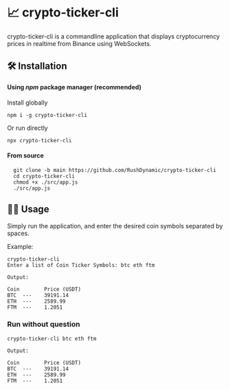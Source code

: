 # 📈 crypto-ticker-cli
crypto-ticker-cli is a commandline application that displays cryptocurrency prices in realtime from Binance using WebSockets. 

## 🛠 Installation
#### Using *npm* package manager (recommended)
Install globally
```
npm i -g crypto-ticker-cli
```
Or run directly
```
npx crypto-ticker-cli
```
#### From source
```
  git clone -b main https://github.com/RushDynamic/crypto-ticker-cli
  cd crypto-ticker-cli
  chmod +x ./src/app.js
  ./src/app.js
```

## 👨‍💻 Usage
Simply run the application, and enter the desired coin symbols separated by spaces.

Example:
```
crypto-ticker-cli
Enter a list of Coin Ticker Symbols: btc eth ftm

Output:

Coin		Price (USDT)
BTC	 --- 	39191.14
ETH	 --- 	2589.99
FTM	 --- 	1.2051
```

### Run without question
```
crypto-ticker-cli btc eth ftm

Output:

Coin		Price (USDT)
BTC	 --- 	39191.14
ETH	 --- 	2589.99
FTM	 --- 	1.2051
```
